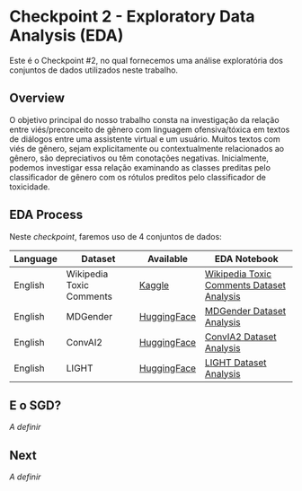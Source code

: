 # Checkpoint 2 - Exploratory Data Analysis (EDA)

Este é o Checkpoint #2, no qual fornecemos uma análise exploratória dos conjuntos de dados utilizados neste trabalho. 

## Overview

O objetivo principal do nosso trabalho consta na investigação da relação entre viés/preconceito de gênero com linguagem ofensiva/tóxica em textos de diálogos entre uma assistente virtual e um usuário. Muitos textos com viés de gênero, sejam explicitamente ou contextualmente relacionados ao gênero, são depreciativos ou têm conotações negativas. Inicialmente, podemos investigar essa relação examinando as classes preditas pelo classificador de gênero com os rótulos preditos pelo classificador de toxicidade. 

## EDA Process 

Neste *checkpoint*, faremos uso de 4 conjuntos de dados:

| Language | Dataset | Available | EDA Notebook
|  ---  | ----------- | ------------- | ------------- |
| English | Wikipedia Toxic Comments  | [Kaggle](https://www.kaggle.com/c/jigsaw-toxic-comment-classification-challenge/) | [Wikipedia Toxic Comments Dataset Analysis](https://github.com/barbaraneves/gender-bias-in-virtual-assistants/blob/main/exploratory-data-analysis/1%20-%20Wikipedia%20Toxic%20Comments%20Dataset%20Analysis.ipynb)  | 
| English | MDGender  | [HuggingFace](https://huggingface.co/datasets/viewer/?dataset=md_gender_bias&config=new_data) | [MDGender Dataset Analysis](https://github.com/barbaraneves/gender-bias-in-virtual-assistants/blob/main/exploratory-data-analysis/2%20-%20MDGender%20Dataset%20Analysis.ipynb) |
| English | ConvAI2   | [HuggingFace](https://huggingface.co/datasets/viewer/?dataset=md_gender_bias&config=convai2_inferred) | [ConvIA2 Dataset Analysis](https://github.com/barbaraneves/gender-bias-in-virtual-assistants/blob/main/exploratory-data-analysis/3%20-%20ConvAI2%20Dataset%20Analysis.ipynb)  |
| English  | LIGHT  | [HuggingFace](https://huggingface.co/datasets/viewer/?dataset=md_gender_bias&config=light_inferred) | [LIGHT Dataset Analysis](https://github.com/barbaraneves/gender-bias-in-virtual-assistants/blob/main/exploratory-data-analysis/4%20-%20LIGHT%20Dataset%20Analysis.ipynb)  |

## E o SGD?

*A definir*

## Next

*A definir*
